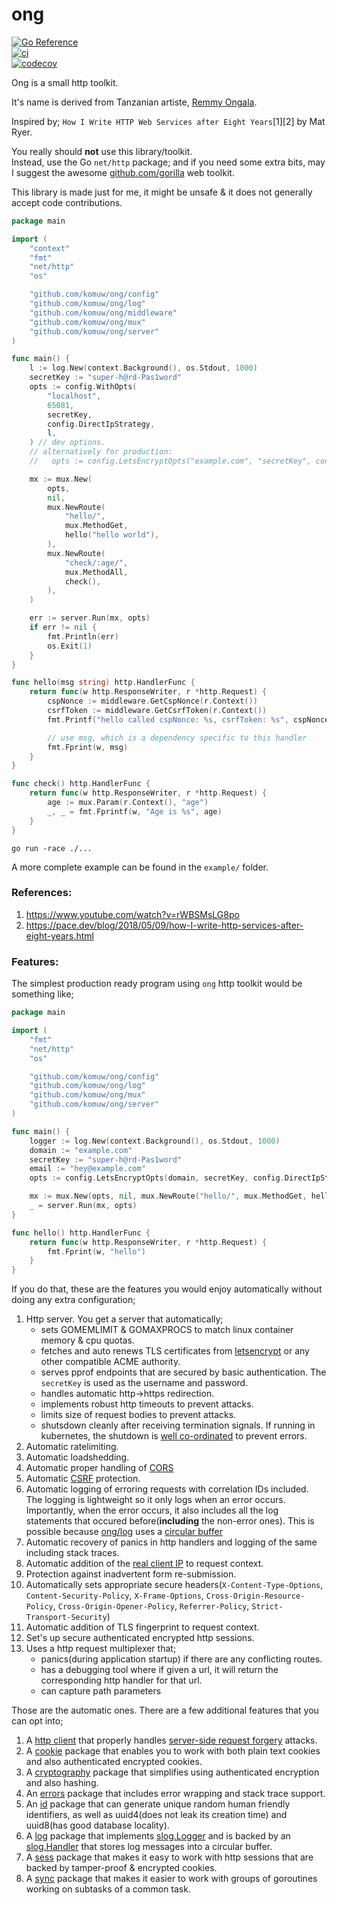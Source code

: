 # ong

[![Go Reference](https://pkg.go.dev/badge/github.com/komuw/ong.svg)](https://pkg.go.dev/github.com/komuw/ong)     
[![ci](https://github.com/komuw/ong/actions/workflows/ci.yml/badge.svg)](https://github.com/komuw/ong/actions)     
[![codecov](https://codecov.io/gh/komuw/ong/branch/main/graph/badge.svg?token=KMX47WCNK0)](https://codecov.io/gh/komuw/ong)     


Ong is a small http toolkit. 

It's name is derived from Tanzanian artiste, [Remmy Ongala](https://en.wikipedia.org/wiki/Remmy_Ongala).


Inspired by; `How I Write HTTP Web Services after Eight Years`[1][2] by Mat Ryer.    


You really should **not** use this library/toolkit.    
Instead, use the Go `net/http` package; and if you need some extra bits, may I suggest the awesome [github.com/gorilla](https://github.com/gorilla) web toolkit.    


This library is made just for me, it might be unsafe & it does not generally accept code contributions.       


```go
package main

import (
	"context"
	"fmt"
	"net/http"
	"os"

	"github.com/komuw/ong/config"
	"github.com/komuw/ong/log"
	"github.com/komuw/ong/middleware"
	"github.com/komuw/ong/mux"
	"github.com/komuw/ong/server"
)

func main() {
	l := log.New(context.Background(), os.Stdout, 1000)
	secretKey := "super-h@rd-Pas1word"
	opts := config.WithOpts(
		"localhost",
		65081,
		secretKey,
		config.DirectIpStrategy,
		l,
	) // dev options.
	// alternatively for production:
	//   opts := config.LetsEncryptOpts("example.com", "secretKey", config.DirectIpStrategy, l, "hey@example.com", []string{"api.example.com", "example.com"})

	mx := mux.New(
		opts,
		nil,
		mux.NewRoute(
			"hello/",
			mux.MethodGet,
			hello("hello world"),
		),
		mux.NewRoute(
			"check/:age/",
			mux.MethodAll,
			check(),
		),
	)

	err := server.Run(mx, opts)
	if err != nil {
		fmt.Println(err)
		os.Exit(1)
	}
}

func hello(msg string) http.HandlerFunc {
	return func(w http.ResponseWriter, r *http.Request) {
		cspNonce := middleware.GetCspNonce(r.Context())
		csrfToken := middleware.GetCsrfToken(r.Context())
		fmt.Printf("hello called cspNonce: %s, csrfToken: %s", cspNonce, csrfToken)

		// use msg, which is a dependency specific to this handler
		fmt.Fprint(w, msg)
	}
}

func check() http.HandlerFunc {
	return func(w http.ResponseWriter, r *http.Request) {
		age := mux.Param(r.Context(), "age")
		_, _ = fmt.Fprintf(w, "Age is %s", age)
	}
}
```

`go run -race ./...`       

A more complete example can be found in the `example/` folder.      



### References:
1. https://www.youtube.com/watch?v=rWBSMsLG8po     
2. https://pace.dev/blog/2018/05/09/how-I-write-http-services-after-eight-years.html     


### Features:
The simplest production ready program using `ong` http toolkit would be something like;
```go
package main

import (
    "fmt"
    "net/http"
    "os"

    "github.com/komuw/ong/config"
    "github.com/komuw/ong/log"
    "github.com/komuw/ong/mux"
    "github.com/komuw/ong/server"
)

func main() {
    logger := log.New(context.Background(), os.Stdout, 1000)
    domain := "example.com"
    secretKey := "super-h@rd-Pas1word"
    email := "hey@example.com"
    opts := config.LetsEncryptOpts(domain, secretKey, config.DirectIpStrategy, logger, email, []string{domain})

    mx := mux.New(opts, nil, mux.NewRoute("hello/", mux.MethodGet, hello()))
    _ = server.Run(mx, opts)
}

func hello() http.HandlerFunc {
    return func(w http.ResponseWriter, r *http.Request) {
        fmt.Fprint(w, "hello")
    }
}
```
If you do that, these are the features you would enjoy automatically without doing any extra configuration;
1. Http server. You get a server that automatically;     
   - sets GOMEMLIMIT & GOMAXPROCS to match linux container memory & cpu quotas.  
   - fetches and auto renews TLS certificates from [letsencrypt](https://letsencrypt.org/) or any other compatible ACME authority.
   - serves pprof endpoints that are secured by basic authentication. The `secretKey` is used as the username and password.
   - handles automatic http->https redirection.
   - implements robust http timeouts to prevent attacks.
   - limits size of request bodies to prevent attacks.
   - shutsdown cleanly after receiving termination signals. If running in kubernetes, the shutdown is [well co-ordinated](https://twitter.com/thockin/status/1560398974929973248) to prevent errors.
2. Automatic ratelimiting.
3. Automatic loadshedding.
4. Automatic proper handling of [CORS](https://developer.mozilla.org/en-US/docs/Web/HTTP/CORS)
5. Automatic [CSRF](https://developer.mozilla.org/en-US/docs/Glossary/CSRF) protection.
6. Automatic logging of erroring requests with correlation IDs included.
   The logging is lightweight so it only logs when an error occurs. Importantly, when the error occurs, it also includes all the log statements that occured before(**including** the non-error ones).
   This is possible because [ong/log](https://pkg.go.dev/github.com/komuw/ong/log) uses a [circular buffer](https://www.komu.engineer/blogs/09/log-without-losing-context#Solution)
7. Automatic recovery of panics in http handlers and logging of the same including stack traces.
8. Automatic addition of the [real client IP](https://adam-p.ca/blog/2022/03/x-forwarded-for/) to request context.
9. Protection against inadvertent form re-submission.
10. Automatically sets appropriate secure headers(`X-Content-Type-Options`, `Content-Security-Policy`, `X-Frame-Options`, `Cross-Origin-Resource-Policy`, `Cross-Origin-Opener-Policy`, `Referrer-Policy`, `Strict-Transport-Security`)
11. Automatic addition of TLS fingerprint to request context. 
12. Set's up secure authenticated encrypted http sessions.
13. Uses a http request multiplexer that;     
    - panics(during application startup) if there are any conflicting routes.
    - has a debugging tool where if given a url, it will return the corresponding http handler for that url.
    - can capture path parameters


Those are the automatic ones. There are a few additional features that you can opt into;
1. A [http client](https://pkg.go.dev/github.com/komuw/ong/client) that properly handles [server-side request forgery](https://en.wikipedia.org/wiki/Server-side_request_forgery) attacks. 
2. A [cookie](https://pkg.go.dev/github.com/komuw/ong/cookie) package that enables you to work with both plain text cookies and also authenticated encrypted cookies.
3. A [cryptography](https://pkg.go.dev/github.com/komuw/ong/cry) package that simplifies using authenticated encryption and also hashing.
4. An [errors](https://pkg.go.dev/github.com/komuw/ong/errors) package that includes error wrapping and stack trace support.
5. An [id](https://pkg.go.dev/github.com/komuw/ong/id) package that can generate unique random human friendly identifiers, as well as uuid4(does not leak its creation time) and uuid8(has good database locality).
6. A [log](https://pkg.go.dev/github.com/komuw/ong/log) package that implements [slog.Logger](https://pkg.go.dev/log/slog#Logger) and is backed by an [slog.Handler](https://pkg.go.dev/log/slog#Handler) that stores log messages into a circular buffer.  
7. A [sess](https://pkg.go.dev/github.com/komuw/ong/sess) package that makes it easy to work with http sessions that are backed by tamper-proof & encrypted cookies.   
8. A [sync](https://pkg.go.dev/github.com/komuw/ong/sync) package that makes it easier to work with groups of goroutines working on subtasks of a common task.


